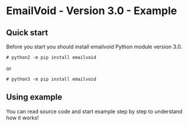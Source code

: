 # EmailVoid - Version 3.0 - Example

## Quick start

Before you start you should install emailvoid Python module version 3.0.

	# python2 -m pip install emailvoid

or

	# python3 -m pip install emailvoid

## Using example

You can read source code and start example step by step to understand how it works!
